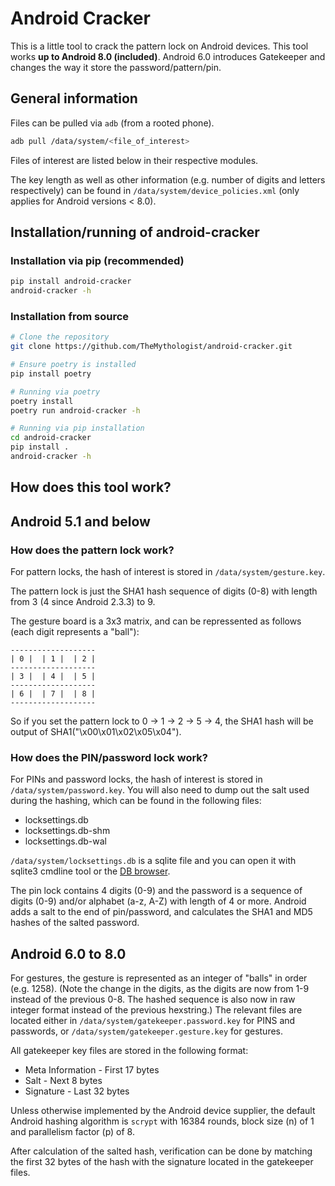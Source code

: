 # Android Cracker

This is a little tool to crack the pattern lock on Android devices.
This tool works **up to Android 8.0 (included)**. Android 6.0 introduces Gatekeeper and changes the way it store the password/pattern/pin.

## General information

Files can be pulled via `adb` (from a rooted phone).

```bash
adb pull /data/system/<file_of_interest>
```

Files of interest are listed below in their respective modules.

The key length as well as other information (e.g. number of digits and letters respectively) can be found in `/data/system/device_policies.xml` (only applies for Android versions < 8.0).

## Installation/running of android-cracker

### Installation via pip **(recommended)**

  ```bash
  pip install android-cracker
  android-cracker -h
  ```

### Installation from source

  ```bash
  # Clone the repository
  git clone https://github.com/TheMythologist/android-cracker.git

  # Ensure poetry is installed
  pip install poetry

  # Running via poetry
  poetry install
  poetry run android-cracker -h

  # Running via pip installation
  cd android-cracker
  pip install .
  android-cracker -h
  ```

## How does this tool work?

## Android 5.1 and below

### How does the pattern lock work?

For pattern locks, the hash of interest is stored in `/data/system/gesture.key`.

The pattern lock is just the SHA1 hash sequence of digits (0-8) with length from 3 (4 since Android 2.3.3) to 9.

The gesture board is a 3x3 matrix, and can be repressented as follows (each digit represents a "ball"):

```
-------------------
| 0 |  | 1 |  | 2 |
-------------------
| 3 |  | 4 |  | 5 |
-------------------
| 6 |  | 7 |  | 8 |
-------------------
```

So if you set the pattern lock to 0 -> 1 -> 2 -> 5 -> 4, the SHA1 hash will be output of SHA1("\x00\x01\x02\x05\x04").

### How does the PIN/password lock work?

For PINs and password locks, the hash of interest is stored in `/data/system/password.key`. You will also need to dump out the salt used during the hashing, which can be found in the following files:

- locksettings.db
- locksettings.db-shm
- locksettings.db-wal

`/data/system/locksettings.db` is a sqlite file and you can open it with sqlite3 cmdline tool or the [DB browser](https://sqlitebrowser.org/).

The pin lock contains 4 digits (0-9) and the password is a sequence of digits (0-9) and/or alphabet (a-z, A-Z) with length of 4 or more. Android adds a salt to the end of pin/password, and calculates the SHA1 and MD5 hashes of the salted password.

## Android 6.0 to 8.0

For gestures, the gesture is represented as an integer of "balls" in order (e.g. 1258). (Note the change in the digits, as the digits are now from 1-9 instead of the previous 0-8. The hashed sequence is also now in raw integer format instead of the previous hexstring.) The relevant files are located either in `/data/system/gatekeeper.password.key` for PINS and passwords, or `/data/system/gatekeeper.gesture.key` for gestures.

All gatekeeper key files are stored in the following format:

- Meta Information - First 17 bytes
- Salt - Next 8 bytes
- Signature - Last 32 bytes

Unless otherwise implemented by the Android device supplier, the default Android hashing algorithm is `scrypt` with 16384 rounds, block size (n) of 1 and parallelism factor (p) of 8.

After calculation of the salted hash, verification can be done by matching the first 32 bytes of the hash with the signature located in the gatekeeper files.
